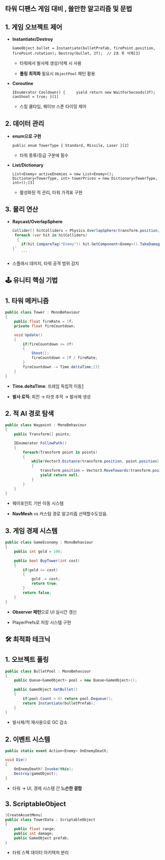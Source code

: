 ## 타워 디팬스 게임 대비 , 쓸만한 알고리즘 및 문법


## 1. **게임 오브젝트 제어**

- **Instantiate/Destroy**
    

    `GameObject bullet = Instantiate(bulletPrefab, firePoint.position, firePoint.rotation); Destroy(bullet, 2f);  // 2초 후 삭제[3]`
    
    - 타워에서 발사체 생성/삭제 시 사용
        
    - **풀링 최적화** 필요시 `ObjectPool` 패턴 활용
        
- **Coroutine**
    
    `IEnumerator Cooldown() {     yield return new WaitForSeconds(3f);    canShoot = true; }[1]`
    
    - 스킬 쿨타임, 웨이브 스폰 타이밍 제어
        

## 2. **데이터 관리**

- **enum으로 구현**
    
    
    `public enum TowerType { Standard, Missile, Laser }[2]`
    
    - 타워 종류/등급 구분에 필수
        
- **List/Dictionary**
    
    
    
    `List<Enemy> activeEnemies = new List<Enemy>(); Dictionary<TowerType, int> towerPrices = new Dictionary<TowerType, int>();[3]`
    
    - 활성화된 적 관리, 타워 가격표 구현
        

## 3. **물리 연산**

- **Raycast/OverlapSphere**
    
   
    
    ```cs
    Collider[] hitColliders = Physics.OverlapSphere(transform.position, splashRadius);
     foreach (var hit in hitColliders)
      {   
        if(hit.CompareTag("Enemy")) hit.GetComponent<Enemy>().TakeDamage(damage); 
    }`
        ```


- 스플래시 데미지, 타워 공격 범위 감지


## 🕹 유니티 핵심 기법

## 1. **타워 메커니즘**


```cs
public class Tower : MonoBehaviour
{
    public float fireRate = 1f;
    private float fireCountdown;

    void Update()
    {
        if(fireCountdown <= 0f)
        {
            Shoot();
            fireCountdown = 1f / fireRate;
        }
        fireCountdown -= Time.deltaTime;[3]
    }
}
```

- **Time.deltaTime**: 프레임 독립적 이동[1](https://8strength.tistory.com/10)
    
- **발사 로직**: 회전 → 타겟 추적 → 발사체 생성
    

## 2. **적 AI 경로 탐색**

```cs
public class Waypoint : MonoBehaviour
{
    public Transform[] points;

    IEnumerator FollowPath()
    {
        foreach(Transform point in points)
        {
            while(Vector3.Distance(transform.position, point.position) > 0.1f)
            {
                transform.position = Vector3.MoveTowards(transform.position, point.position, speed * Time.deltaTime);
                yield return null;
            }
        }
    }
}

```

- 웨이포인트 기반 이동 시스템
    
- **NavMesh** vs 커스텀 경로 알고리즘 선택할수도있음.

## 3. **게임 경제 시스템**

```cs
public class GameEconomy : MonoBehaviour
{
    public int gold = 100;
    
    public bool BuyTower(int cost)
    {
        if(gold >= cost)
        {
            gold -= cost;
            return true;
        }
        return false;
    }
}

```
- **Observer 패턴**으로 UI 실시간 갱신
    
- PlayerPrefs로 저장 시스템 구현
    

## 🛠 최적화 테크닉

## 1. **오브젝트 풀링**

```cs
public class BulletPool : MonoBehaviour
{
    public Queue<GameObject> pool = new Queue<GameObject>();
    
    public GameObject GetBullet()
    {
        if(pool.Count > 0) return pool.Dequeue();
        return Instantiate(bulletPrefab);
    }
}
```
- 발사체/적 재사용으로 GC 감소
    

## 2. **이벤트 시스템**

```cs
public static event Action<Enemy> OnEnemyDeath;

void Die()
{
    OnEnemyDeath?.Invoke(this);
    Destroy(gameObject);
}
```


- 타워 → UI, 경제 시스템 간 **느슨한 결합**
    

## 3. **ScriptableObject**
```cs
[CreateAssetMenu]
public class TowerData : ScriptableObject
{
    public float range;
    public int damage;
    public GameObject prefab;
}
```


- 타워 스펙 데이터 아키텍처 분리